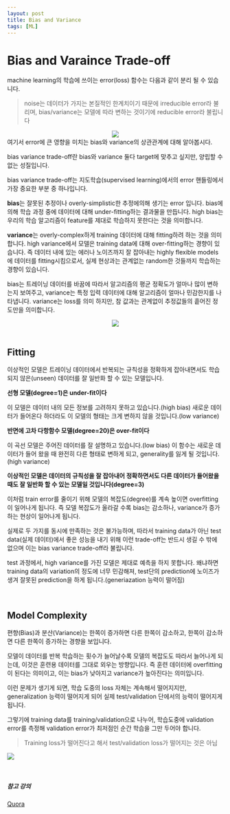 ```yaml
---
layout: post
title: Bias and Variance
tags: [ML]
---
```


# Bias and Varaince Trade-off

machine learning의 학습에 쓰이는 error(loss) 함수는 다음과 같이 분리 될 수 있습니다.

> noise는 데이터가 가지는 본질적인 한계치이기 때문에 irreducible error라 불리며, bias/variance는 모델에 따라 변하는 것이기에 reducible error라 불립니다

<center><img src="https://img1.daumcdn.net/thumb/R1280x0/?scode=mtistory2&fname=http%3A%2F%2Fcfile6.uf.tistory.com%2Fimage%2F991B6333599AEF3D1349E8"></center>
여기서 error에 큰 영향을 미치는 bias와 variance의 상관관계에 대해 알아봅시다.

bias variance trade-off란 bias와 variance 둘다 target에 맞추고 싶지만, 양립할 수 없는 성질입니다.

bias variance trade-off는 지도학습(supervised learning)에서의 error 핸들링에서 가장 중요한 부분 중 하나입니다.

**bias**는 잘못된 추정이나 overly-simplistic한 추정에의해 생기는 error 입니다. bias에 의해 학습 과정 중에 데이터에 대해 under-fitting하는 결과물을 만듭니다. high bias는 우리의 학습 알고리즘이 feature를 제대로 학습하지 못한다는 것을 의미합니다. 

**variance**는 overly-complex하게 training 데이터에 대해 fitting하려 하는 것을 의미합니다. high variance에서 모델은 training data에 대해 over-fitting하는 경향이 있습니다. 즉 데이터 내에 있는 에러나 노이즈까지 잘 잡아내는 highly flexible models에 데이터를 fitting시킴으로서, 실제 현상과는 관계없는 random한 것들까지 학습하는 경향이 있습니다. 

bias는 트레이닝 데이터를 바꿈에 따라서 알고리즘의 평균 정확도가 얼마나 많이 변하는지 보여주고, variance는 특정 입력 데이터에 대해 알고리즘이 얼마나 민감한지를 나타냅니다. variance는 loss를 의미 하지만, 참 값과는 관계없이 추정값들의 흩어진 정도만을 의미합니다.

<center><img src="https://user-images.githubusercontent.com/31475037/59551500-8bded580-8fb5-11e9-8bff-c06a777645e4.png"></center>
<br>

## Fitting

이상적인 모델은 트레이닝 데이터에서 반복되는 규칙성을 정확하게 잡아내면서도 학습되지 않은(unseen) 데이터를 잘 일반화 할 수 있는 모델입니다.

**선형 모델(degree=1)은 under-fit이다**

이 모델은 데이터 내의 모든 정보를 고려하지 못하고 있습니다.(high bias) 새로운 데이터가 들어온다 하더라도 이 모델의 형태는 크게 변하지 않을 것입니다.(low variance)

**반면에 고차 다항함수 모델(degree=20)은 over-fit이다**

이 곡선 모델은 주어진 데이터를 잘 설명하고 있습니다.(low bias) 이 함수는 새로운 데이터가 들어 왔을 때 완전히 다른 형태로 변하게 되고, generality를 잃게 될 것입니다.(high variance)

**이상적인 모델은 데이터의 규칙성을 잘 잡아내어 정확하면서도 다른 데이터가 들어왔을 때도 잘 일반화 할 수 있는 모델일 것입니다(degree=3)**

이처럼 train error를 줄이기 위해 모델의 복잡도(degree)를  계속 높이면 overfitting이 일어나게 됩니다. 즉 모델 복잡도가 올라갈 수록 bias는 감소하나, variance가 증가하는 현상이 일어나게 됩니다.

실제로 두 가지를 동시에 만족하는 것은 불가능하며, 따라서 training data가 아닌 test data(실제 데이터)에서 좋은 성능을 내기 위해 이런 trade-off는 반드시 생길 수 밖에 없으며 이는 bias variance trade-off라 불립니다.

test 과정에서, high variance를 가진 모델은 제대로 예측을 하지 못합니다. 왜냐하면 training data의 variation의 정도에 너무 민감해져, test단의 prediction에 노이즈가 생겨 잘못된 prediction을 하게 됩니다.(generiazation 능력이 떨어짐)

<br>

## Model Complexity

편향(Bias)과 분산(Variance)는 한쪽이 증가하면 다른 한쪽이 감소하고, 한쪽이 감소하면 다른 한쪽이 증가하는 경향을 보입니다.

모델이 데이터를 반복 학습하는 횟수가 늘어날수록 모델의 복잡도도 따라서 늘어나게 되는데, 이것은 훈련용 데이터를 그대로 외우는 방향입니다. 즉 훈련 데이터에 overfitting이 된다는 의미이고, 이는 bias가 낮아지고 variance가 높아진다는 의미입니다.

이런 문제가 생기게 되면, 학습 도중의 loss 자체는 계속해서 떨어지지만, generalization 능력이 떨어지게 되어 실제 test/validation 단에서의 능력이 떨어지게 됩니다.

그렇기에 training data를 training/validation으로 나누어, 학습도중에 validation error를 측정해 validation error가 최저점인 순간 학습을 그만 두어야 합니다.

> Training loss가 떨어진다고 해서 test/validation loss가 떨어지는 것은 아님

![](https://lh5.googleusercontent.com/lAbzDl1HYiYHAEuGnaUw2GdCyQzkZvjWisgNY-ZRYqvRG-X-U7f7cL_UunIF7v5q0BbUSw4CZ-1-xMXs8mvE8fbGa7ghFeEGzuwJ6wiIs64nUgJxkDNEC2JrSTUHEjViRZLdA23NLqI)

<br>

##### 참고 강의

[Quora]([https://www.quora.com/What-is-the-best-way-to-explain-the-bias-variance-trade-off-in-layman%E2%80%99s-terms](https://www.quora.com/What-is-the-best-way-to-explain-the-bias-variance-trade-off-in-layman's-terms))

<br>

